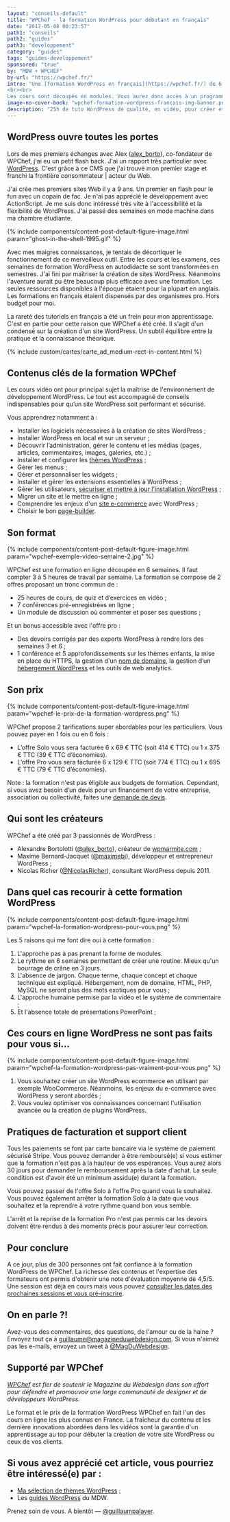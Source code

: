 ```yaml
---
layout: "conseils-default"
title: "WPChef - la formation WordPress pour débutant en français"
date: "2017-05-08 00:23:57"
path1: "conseils"
path2: "guides"
path3: "developpement"
category: "guides"
tags: "guides-developpement"
sponsored: "true"
by: "MDW + WPCHEF"
by-url: "https://wpchef.fr/"
intro: "Une [formation WordPress en français](https://wpchef.fr/) de 6 semaines accessible en e-learning. Elle a été conçue par les copains de WPChef. Ces 25 heures de cours en vidéo ciblent en priorité les débutant(e)s souhaitant créer un site vitrine, un blog WordPress ou proposer des prestations à des clients.
<br><br>
Les cours sont découpés en modules. Vous aurez donc accès à un programme progressif pour apprendre pas à pas. Les mots clés de WPChef sont accessibilité, pédagogie, pratique et bon marché."
image-no-cover-book: "wpchef-formation-wordpress-francais-img-banner.png"
description: "25h de tuto WordPress de qualité, en vidéo, pour créer et personnaliser des sites WordPress ou proposer des prestations à vos clients."
---
```

## WordPress ouvre toutes les portes

Lors de mes premiers échanges avec Alex ([alex_borto](https://twitter.com/alex_borto)), co-fondateur de WPChef, j'ai eu un petit flash back. J'ai un rapport très particulier avec [WordPress](https://fr.wordpress.org/). C'est grâce à ce CMS que j'ai trouvé mon premier stage et franchi la frontière consommateur | acteur du Web.

J'ai crée mes premiers sites Web il y a 9 ans. Un premier en flash pour le fun avec un copain de fac. Je n'ai pas apprécié le développement avec ActionScript. Je me suis donc intéressé très vite à l'accessibilité et la flexibilité de WordPress. J'ai passé des semaines en mode machine dans ma chambre étudiante.

{% include components/content-post-default-figure-image.html param="ghost-in-the-shell-1995.gif" %}

Avec mes maigres connaissances, je tentais de décortiquer le fonctionnement de ce merveilleux outil. Entre les cours et les examens, ces semaines de formation WordPress en autodidacte se sont transformées en semestres. J'ai fini par maîtriser la création de sites WordPress. Néanmoins l'aventure aurait pu être beaucoup plus efficace avec une formation. Les seules ressources disponibles à l'époque étaient pour la plupart en anglais. Les formations en français étaient dispensés par des organismes pro. Hors budget pour moi.

La rareté des tutoriels en français a été un frein pour mon apprentissage. C'est en partie pour cette raison que WPChef a été créé. Il s'agit d'un condensé sur la création d'un site WordPress. Un subtil équilibre entre la pratique et la connaissance théorique.

{% include custom/cartes/carte_ad_medium-rect-in-content.html %}

## Contenus clés de la formation WPChef

Les cours vidéo ont pour principal sujet la maîtrise de l'environnement de développement WordPress. Le tout est accompagné de conseils indispensables pour qu’un site WordPress soit performant et sécurisé.

Vous apprendrez notamment à :

- Installer les logiciels nécessaires à la création de sites WordPress ;
- Installer WordPress en local et sur un serveur ;
- Découvrir l’administration, gérer le contenu et les médias (pages, articles, commentaires, images, galeries, etc.) ;
- Installer et configurer les [thèmes WordPress](http://www.magazineduwebdesign.com/ressources/themes-wordpress/) ;
- Gérer les menus ;
- Gérer et personnaliser les widgets ;
- Installer et gérer les extensions essentielles à WordPress ;
- Gérer les utilisateurs, [sécuriser et mettre à jour l'installation WordPress](http://www.magazineduwebdesign.com/conseils/guides/comment-automatiser-la-securite-d-un-site-wordpress/) ;
- Migrer un site et le mettre en ligne ;
- Comprendre les enjeux d'un [site e-commerce](http://www.magazineduwebdesign.com/collection/inspiration-ui-design-site-ecommerce-2016/) avec WordPress ;
- Choisir le bon [page-builder](http://www.magazineduwebdesign.com/ressources/outils-services/design/contentbox-js-realiser-des-modeles-de-pages-attractifs-mais-difficiles-coder/).

## Son format

{% include components/content-post-default-figure-image.html param="wpchef-exemple-video-semaine-2.jpg" %}

WPChef est une formation en ligne découpée en 6 semaines. Il faut compter 3 à 5 heures de travail par semaine. La formation se compose de 2 offres proposant un tronc commun de :

- 25 heures de cours, de quiz et d’exercices en vidéo ;
- 7 conférences pré-enregistrées en ligne ;
- Un module de discussion où commenter et poser ses questions ;

Et un bonus accessible avec l'offre pro :

- Des devoirs corrigés par des experts WordPress à rendre lors des semaines 3 et 6 ;
- 1 conférence et 5 approfondissements sur les thèmes enfants, la mise en place du HTTPS, la gestion d'un [nom de domaine](http://www.magazineduwebdesign.com/deals/nom-de-domaine-design-coupon/), la gestion d’un [hébergement WordPress](http://www.magazineduwebdesign.com/deals/wp-engine-coupon/) et les outils de web analytics.

## Son prix
{% include components/content-post-default-figure-image.html param="wpchef-le-prix-de-la-formation-wordpress.png" %}

WPChef propose 2 tarifications super abordables pour les particuliers. Vous pouvez payer en 1 fois ou en 6 fois :

- L’offre Solo vous sera facturée 6 x 69 € TTC (soit 414 € TTC) ou 1 x 375 € TTC (39 € TTC d’économies).
- L’offre Pro vous sera facturée 6 x 129 € TTC (soit 774 € TTC) ou 1 x 695 € TTC (79 € TTC d’économies).

Note : la formation n'est pas éligible aux budgets de formation. Cependant, si vous avez besoin d’un devis pour un financement de votre entreprise, association ou collectivité, faites une [demande de devis](https://wpchef.fr/contact/devis/?utm_medium=blog&utm_campaign=content&utm_source=magazineduwebdesign).

## Qui sont les créateurs

WPChef a été créé par 3 passionnés de WordPress :

- Alexandre Bortolotti ([@alex_borto](https://twitter.com/alex_borto)), créateur de [wpmarmite.com](https://wpmarmite.com/) ;
- Maxime Bernard-Jacquet ([@maximebj](https://twitter.com/maximebj)), développeur et entrepreneur WordPress ;
- Nicolas Richer ([@NicolasRicher](https://twitter.com/NicolasRicher)), consultant WordPress depuis 2011.

## Dans quel cas recourir à cette formation WordPress
{% include components/content-post-default-figure-image.html param="wpchef-la-formation-wordpress-pour-vous.png" %}

Les 5 raisons qui me font dire oui à cette formation :

1. L'approche pas à pas prenant la forme de modules.
1. Le rythme en 6 semaines permettant de créer une routine. Mieux qu'un bourrage de crâne en 3 jours.
1. L'absence de jargon. Chaque terme, chaque concept et chaque technique est expliqué. Hébergement, nom de domaine, HTML, PHP, MySQL ne seront plus des mots exotiques pour vous ;
1. L'approche humaine permise par la vidéo et le système de commentaire ;
1. Et l'absence totale de présentations PowerPoint ;

## Ces cours en ligne WordPress ne sont pas faits pour vous si...
{% include components/content-post-default-figure-image.html param="wpchef-la-formation-wordpress-pas-vraiment-pour-vous.png" %}

1. Vous souhaitez créer un site WordPress ecommerce en utilisant par exemple WooCommerce. Néanmoins, les enjeux du e-commerce avec WordPress y seront abordés ;
1. Vous voulez optimiser vos connaissances concernant l'utilisation avancée ou la création de plugins WordPress.

## Pratiques de facturation et support client

Tous les paiements se font par carte bancaire via le système de paiement sécurisé Stripe. Vous pouvez demander à être remboursé(e) si vous estimer que la formation n'est pas à la hauteur de vos espérances. Vous aurez alors 30 jours pour demander le remboursement après la date d'achat. La seule condition est d'avoir été un minimum assidu(e) durant la formation.

Vous pouvez passer de l'offre Solo à l'offre Pro quand vous le souhaitez. Vous pouvez également arrêter la formation Solo à la date que vous souhaitez et la reprendre à votre rythme quand bon vous semble.

L'arrêt et la reprise de la formation Pro n'est pas permis car les devoirs doivent être rendus à des moments précis pour assurer leur correction.

## Pour conclure

A ce jour, plus de 300 personnes ont fait confiance à la formation WordPress de WPChef. La richesse des contenus et l'expertise des formateurs ont permis d'obtenir une note d'évaluation moyenne de 4,5/5. Une session est déjà en cours mais vous pouvez [consulter les dates des prochaines sessions et vous pré-inscrire](https://wpchef.fr/formation-debutant/#attente).

## On en parle ?!

Avez-vous des commentaires, des questions, de l'amour ou de la haine ? Envoyez tout ça à guillaume@magazineduwebdesign.com. Si vous n'aimez pas les e-mails, envoyez un tweet à [@MagDuWebdesign](https://twitter.com/MagDuWebdesign).

## Supporté par WPChef

*[WPChef](https://wpchef.fr/) est fier de soutenir le Magazine du Webdesign dans son effort pour défendre et promouvoir une large communauté de designer et de développeurs WordPress.*

Le format et le prix de la formation WordPress WPChef en fait l'un des cours en ligne les plus connus en France. La fraîcheur du contenu et les dernière innovations abordées dans les vidéos sont la garantie d'un apprentissage au top pour débuter la création de votre site WordPress ou ceux de vos clients.

## Si vous avez apprécié cet article, vous pourriez être intéressé(e) par :

- [Ma sélection de thèmes WordPress](http://www.magazineduwebdesign.com/ressources/themes-wordpress/) ;
- Les [guides WordPress](http://www.magazineduwebdesign.com/conseils/guides/wordpress/) du MDW.

Prenez soin de vous. A bientôt — [@guillaumpalayer](https://twitter.com/guillaumpalayer).
